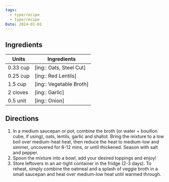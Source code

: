```yaml
---
tags:
  - type/recipe
  - type/recipe
Date: 2024-01-01
---
```

## Ingredients
| Units | Ingredients |
| ---- | ---- |
| 0.33 cup | [ing:: Oats, Steel Cut] |
| 0.25 cup | [ing:: Red Lentils] |
| 1.5 cup | [ing:: Vegetable Broth] |
| 2 cloves | [ing:: Garlic] |
| 0.5 unit | [ing:: Onion] |

## Directions

1. In a medium saucepan or pot, combine the broth (or water + bouillon cube, if using), oats, lentils, garlic and shallot. Bring the mixture to a low boil over medium-heat heat, then reduce the heat to medium-low and simmer, uncovered for 8-12 mins, or until thickened. Season with salt and pepper.
2. Spoon the mixture into a bowl, add your desired toppings and enjoy!
3. Store leftovers in an air-tight container in the fridge (2-3 days). To reheat, simply combine the oatmeal and a splash of veggie broth in a small saucepan and heat over medium-low heat until warmed through.